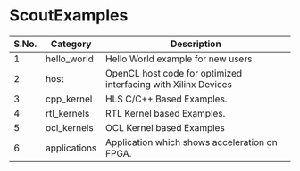 # ScoutExamples

S.No.   | Category  | Description 
--------|-----------|-----------------------------------------
1 | hello_world      |Hello World example for new users
2 | host      |OpenCL host code for optimized interfacing with Xilinx Devices
3 | cpp_kernel     |HLS C/C++ Based Examples.
4 | rtl_kernels     |RTL Kernel based Examples.
5 | ocl_kernels      |OCL Kernel based Examples
6 | applications     |Application which shows acceleration on FPGA.
